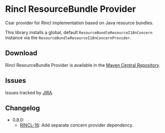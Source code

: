 # Rincl ResourceBundle Provider

Csar provider for Rincl implementation based on Java resource bundles.

This library installs a global, default `ResourceBundleResourceI18nConcern` instance via the `ResourceBundleResourceI18nConcernProvider`.

## Download

Rincl ResourceBundle Provider is available in the [Maven Central Repository](https://search.maven.org/#search%7Cga%7C1%7Cg%3A%22io.rincl%22%20AND%20a%3A%22rincl-resourcebundle-provider%22).

## Issues

Issues tracked by [JIRA](https://globalmentor.atlassian.net/browse/RINCL).

## Changelog

- 0.8.0:
	* [RINCL-16](https://globalmentor.atlassian.net/browse/RINCL-16): Add separate concern provider dependency.
